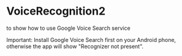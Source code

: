 VoiceRecognition2
=================

to show how to use Google Voice Search service

Important:
  Install Google Voice Search first on your Android phone, otherwise the app will show "Recognizer not present".

